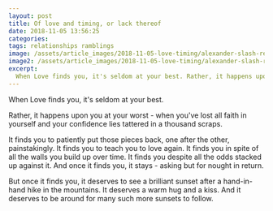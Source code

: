 ```yaml
---
layout: post
title: Of love and timing, or lack thereof
date: 2018-11-05 13:56:25
categories:
tags: relationships ramblings
image: /assets/article_images/2018-11-05-love-timing/alexander-slash-reYDl88Nah0-unsplash.jpg
image2: /assets/article_images/2018-11-05-love-timing/alexander-slash-reYDl88Nah0-unsplash-min.jpg
excerpt:
  When Love finds you, it's seldom at your best. Rather, it happens upon you at your worst - when you've lost all faith in yourself and your confidence lies tattered in a thousand scraps. It finds you to patiently put those pieces back, one after the other, painstakingly. It finds you to teach you to love again. It finds you in spite of all the walls you build up over time. It finds you despite all the odds stacked up against it. And once it finds you, it stays - asking but for nought in return.
---
```

When Love finds you, it's seldom at your best.

Rather, it happens upon you at your worst - when you've lost all faith in yourself and your confidence lies tattered in a thousand scraps.

It finds you to patiently put those pieces back, one after the other, painstakingly. It finds you to teach you to love again. It finds you in spite of all the walls you build up over time. It finds you despite all the odds stacked up against it. And once it finds you, it stays - asking but for nought in return.

But once it finds you, it deserves to see a brilliant sunset after a hand-in-hand hike in the mountains. It deserves a warm hug and a kiss. And it deserves to be around for many such more sunsets to follow.

